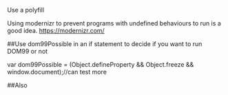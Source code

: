 Use a polyfill

<script src="polyfill.min.js"></script>

Using modernizr to prevent programs with undefined behaviours to run is a good idea. https://modernizr.com/

##Use dom99Possible in an if statement to decide if you want to run DOM99 or not

var dom99Possible = (Object.defineProperty && Object.freeze && window.document);//can test more

##Also

<template>

should be invisible and inert. Use normalize.css or

    [hidden],
    template {
      display: none;
    }